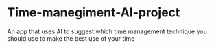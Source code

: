 # Time-manegiment-AI-project
An app that uses AI to suggest which time management technique you should use to make the best use of your time
